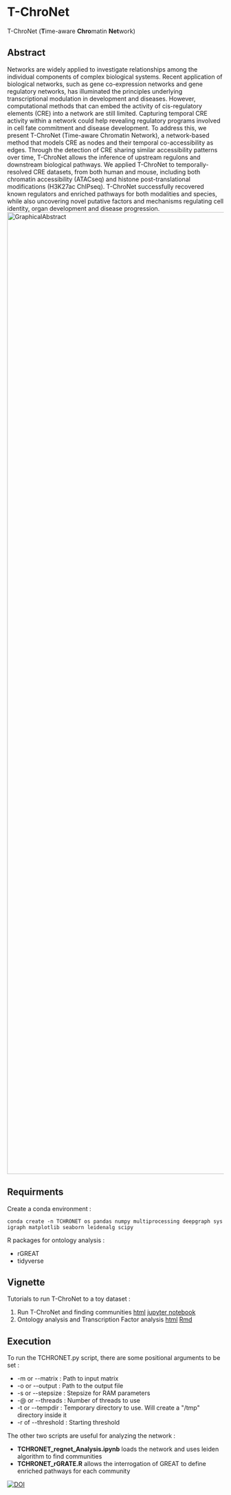 # T-ChroNet
T-ChroNet (**T**ime-aware **Chro**matin **Net**work)

## Abstract
Networks are widely applied to investigate relationships among the individual components of complex biological systems. Recent application of biological networks, such as gene co-expression networks and gene regulatory networks, has illuminated the principles underlying transcriptional modulation in development and diseases. However, computational methods that can embed the activity of cis-regulatory elements (CRE) into a network are still limited. Capturing temporal CRE activity within a network could help revealing regulatory programs involved in cell fate commitment and disease development. To address this, we present T-ChroNet (Time-aware Chromatin Network), a network-based method that models CRE as nodes and their temporal co-accessibility as edges. Through the detection of CRE sharing similar accessibility patterns over time, T-ChroNet allows the inference of upstream regulons and downstream biological pathways. We applied T-ChroNet to temporally-resolved CRE datasets, from both human and mouse, including both chromatin accessibility (ATACseq) and histone post-translational modifications (H3K27ac ChIPseq). T-ChroNet successfully recovered known regulators and enriched pathways for both modalities and species, while also uncovering novel putative factors and mechanisms regulating cell identity, organ development and disease progression.
<img width="2481" height="2234" alt="GraphicalAbstract" src="https://github.com/user-attachments/assets/e03c44e3-df8c-485f-a93e-d0e313a05a31" />

## Requirments
Create a conda environment : 
```
conda create -n TCHRONET os pandas numpy multiprocessing deepgraph sys igraph matplotlib seaborn leidenalg scipy
```
R packages for ontology analysis :
- rGREAT
- tidyverse

## Vignette
Tutorials to run T-ChroNet to a toy dataset :
1. Run T-ChroNet and finding communities [html](./vignette/Vignette1_BuildingAndAnalysis.html) [jupyter notebook](./vignette/Vignette1_BuildingAndAnalysis.ipynb)
2. Ontology analysis and Transcription Factor analysis [html](./vignette/Vignette2_rGREATandCistrome.html) [Rmd](./vignette/Vignette2_rGREATandCistrome.Rmd)

## Execution
To run the TCHRONET.py script, there are some positional arguments to be set :
- -m or --matrix : Path to input matrix
- -o or --output : Path to the output file
- -s or --stepsize : Stepsize for RAM parameters
- -@ or --threads : Number of threads to use
- -t or --tempdir : Temporary directory to use. Will create a \"/tmp\" directory inside it
- -r of --threshold : Starting threshold

The other two scripts are useful for analyzing the network :
- **TCHRONET_regnet_Analysis.ipynb** loads the network and uses leiden algorithm to find communities
- **TCHRONET_rGRATE.R** allows the interrogation of GREAT to define enriched pathways for each community

[![DOI](https://zenodo.org/badge/933292065.svg)](https://doi.org/10.5281/zenodo.16737392)